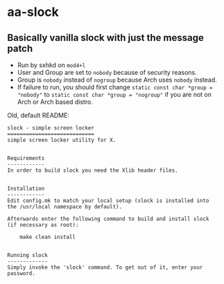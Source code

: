 # aa-slock
## Basically vanilla slock with just the message patch

* Run by sxhkd on `mod4+l`
* User and Group are set to `nobody` because of security reasons.
* Group is `nobody` instead of `nogroup` because Arch uses `nobody` instead.
* If failure to run, you should first change `static const char *group = "nobody"` to `static const char *group = "nogroup"` if you are not on Arch or Arch based distro.

Old, default README:
```
slock - simple screen locker
============================
simple screen locker utility for X.


Requirements
------------
In order to build slock you need the Xlib header files.


Installation
------------
Edit config.mk to match your local setup (slock is installed into
the /usr/local namespace by default).

Afterwards enter the following command to build and install slock
(if necessary as root):

    make clean install


Running slock
-------------
Simply invoke the 'slock' command. To get out of it, enter your password.
```
